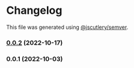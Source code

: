 # Changelog

This file was generated using [@jscutlery/semver](https://github.com/jscutlery/semver).

### [0.0.2](https://github.com/HausDAO/daohaus-monorepo/compare/dao-context@0.0.1...dao-context@0.0.2) (2022-10-17)

### 0.0.1 (2022-10-03)

